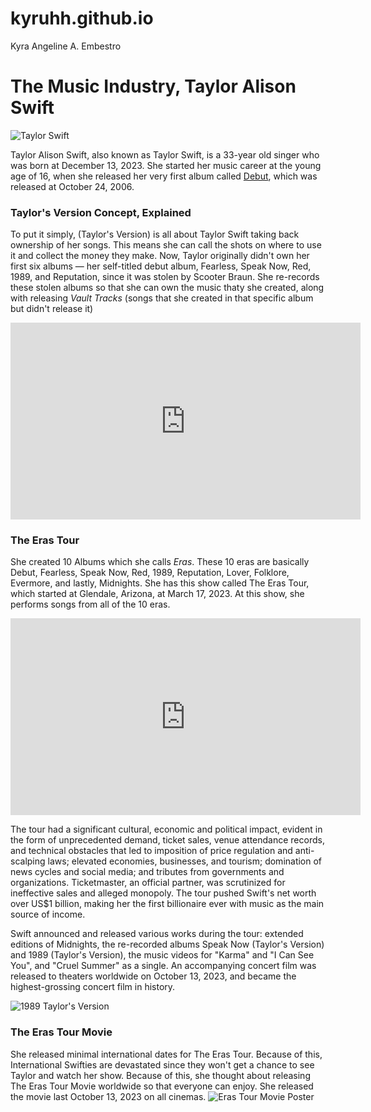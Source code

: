 # kyruhh.github.io
Kyra Angeline A. Embestro

# The Music Industry, Taylor Alison Swift
![Taylor Swift](https://media-cldnry.s-nbcnews.com/image/upload/t_fit-1500w,f_auto,q_auto:best/rockcms/2023-06/230625-taylor-swift-jm-1236-4fb80d.jpg)

Taylor Alison Swift, also known as Taylor Swift, is a 33-year old singer who was born at December 13, 2023. She started her music career at the young age of 16, when she released her very first album called [Debut](https://open.spotify.com/album/5eyZZoQEFQWRHkV2xgAeBw?si=sn_EPjX2TrmWWWldPfHB6g), which was released at October 24, 2006. 

### Taylor's Version Concept, Explained

To put it simply, (Taylor's Version) is all about Taylor Swift taking back ownership of her songs. This means she can call the shots on where to use it and collect the money they make. Now, Taylor originally didn't own her first six albums — her self-titled debut album, Fearless, Speak Now, Red, 1989, and Reputation, since it was stolen by Scooter Braun. She re-records these stolen albums so that she can own the music thaty she created, along with releasing *Vault Tracks* (songs that she created in that specific album but didn't release it)
<iframe width="560" height="315" src="https://www.youtube.com/embed/tNxUxm3-658?si=7b6Crk5_Rux8zNk4" title="YouTube video player" frameborder="0" allow="accelerometer; autoplay; clipboard-write; encrypted-media; gyroscope; picture-in-picture; web-share" allowfullscreen></iframe>

### The Eras Tour
She created 10 Albums which she calls *Eras*. These 10 eras are basically Debut, Fearless, Speak Now, Red, 1989, Reputation, Lover, Folklore, Evermore, and lastly, Midnights. She has this show called The Eras Tour, which started at Glendale, Arizona, at March 17, 2023. At this show, she performs songs from all of the 10 eras.

<iframe width="560" height="315" src="https://www.youtube.com/embed/qdk01wkzKzo?si=WgxFb78YD51iznW6" title="YouTube video player" frameborder="0" allow="accelerometer; autoplay; clipboard-write; encrypted-media; gyroscope; picture-in-picture; web-share" allowfullscreen></iframe>

The tour had a significant cultural, economic and political impact, evident in the form of unprecedented demand, ticket sales, venue attendance records, and technical obstacles that led to imposition of price regulation and anti-scalping laws; elevated economies, businesses, and tourism; domination of news cycles and social media; and tributes from governments and organizations. Ticketmaster, an official partner, was scrutinized for ineffective sales and alleged monopoly. The tour pushed Swift's net worth over US$1 billion, making her the first billionaire ever with music as the main source of income.

Swift announced and released various works during the tour: extended editions of Midnights, the re-recorded albums Speak Now (Taylor's Version) and 1989 (Taylor's Version), the music videos for "Karma" and "I Can See You", and "Cruel Summer" as a single. An accompanying concert film was released to theaters worldwide on October 13, 2023, and became the highest-grossing concert film in history.

![1989 Taylor's Version](https://media.cnn.com/api/v1/images/stellar/prod/231026141428-02-1989-taylors-version-announcement-0809.jpg?c=original)

### The Eras Tour Movie
She released minimal international dates for The Eras Tour. Because of this, International Swifties are devastated since they won't get a chance to see Taylor and watch her show. Because of this, she thought about releasing The Eras Tour Movie worldwide so that everyone can enjoy. She released the movie last October 13, 2023 on all cinemas.
![Eras Tour Movie Poster](https://i.ytimg.com/vi/KudedLV0tP0/maxresdefault.jpg)
